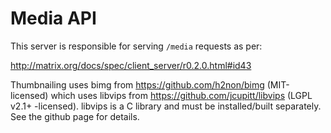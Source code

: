 # Media API

This server is responsible for serving `/media` requests as per:

http://matrix.org/docs/spec/client_server/r0.2.0.html#id43

Thumbnailing uses bimg from https://github.com/h2non/bimg (MIT-licensed) which uses libvips from https://github.com/jcupitt/libvips (LGPL v2.1+ -licensed). libvips is a C library and must be installed/built separately. See the github page for details.
